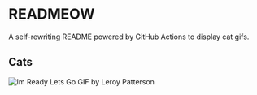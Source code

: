 # READMEOW

A self-rewriting README powered by GitHub Actions to display cat gifs.

## Cats

![Im Ready Lets Go GIF by Leroy Patterson](https://media2.giphy.com/media/CjmvTCZf2U3p09Cn0h/200.gif?cid=9acd02dayevlnk1pr7o8nvdsb1bz6v9td5dk8et164ukdfa6&ep=v1_gifs_search&rid=200.gif&ct=g)
